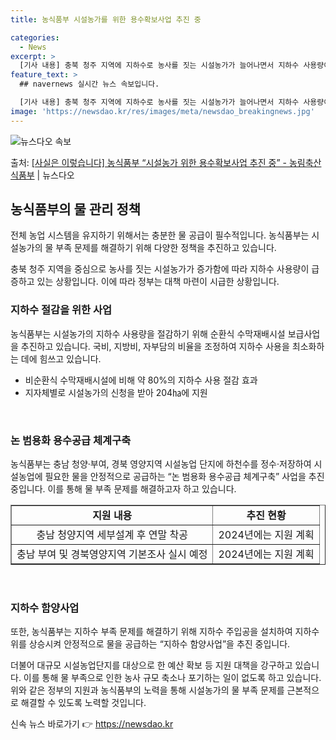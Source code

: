 ```yaml
---
title: 농식품부 시설농가를 위한 용수확보사업 추진 중

categories:
  - News
excerpt: >
  [기사 내용] 충북 청주 지역에 지하수로 농사를 짓는 시설농가가 늘어나면서 지하수 사용량이 급증, 지하수 확…
feature_text: >
  ## navernews 실시간 뉴스 속보입니다.

  [기사 내용] 충북 청주 지역에 지하수로 농사를 짓는 시설농가가 늘어나면서 지하수 사용량이 급증, 지하수 확…
image: 'https://newsdao.kr/res/images/meta/newsdao_breakingnews.jpg'
---
```


![뉴스다오 속보](https://newsdao.kr/res/images/meta/newsdao_breakingnews.jpg)

<p>출처: <a href="https://newsdao.kr/3658" rel="dofollow">[사실은 이렇습니다] 농식품부 “시설농가 위한 용수확보사업 추진 중” - 농림축산식품부</a> | 뉴스다오</p>

<h2 data-ke-size="size26">농식품부의 물 관리 정책</h2>
전체 농업 시스템을 유지하기 위해서는 충분한 물 공급이 필수적입니다. 농식품부는 시설농가의 물 부족 문제를 해결하기 위해 다양한 정책을 추진하고 있습니다.

<p data-ke-size="size16">충북 청주 지역을 중심으로 농사를 짓는 시설농가가 증가함에 따라 지하수 사용량이 급증하고 있는 상황입니다. 이에 따라 정부는 대책 마련이 시급한 상황입니다.</p>

<h3>지하수 절감을 위한 사업</h3>
농식품부는 시설농가의 지하수 사용량을 절감하기 위해 순환식 수막재배시설 보급사업을 추진하고 있습니다. 국비, 지방비, 자부담의 비율을 조정하여 지하수 사용을 최소화하는 데에 힘쓰고 있습니다.

<ul>
	<li>비순환식 수막재배시설에 비해 약 80%의 지하수 사용 절감 효과</li>
	<li>지자체별로 시설농가의 신청을 받아 204㏊에 지원</li>
</ul>

<p data-ke-size="size16">&nbsp;</p>

<h3>논 범용화 용수공급 체계구축</h3>
농식품부는 충남 청양·부여, 경북 영양지역 시설농업 단지에 하천수를 정수·저장하여 시설농업에 필요한 물을 안정적으로 공급하는 “논 범용화 용수공급 체계구축” 사업을 추진 중입니다. 이를 통해 물 부족 문제를 해결하고자 하고 있습니다.

<table style="width: 100%;" border="1">
<tbody>
<tr>
<td style="text-align: center; height: 17px;"><b>지원 내용</b></td>
<td style="text-align: center; height: 17px;"><b>추진 현황</b></td>
</tr>
<tr>
<td style="text-align: center; height: 17px;">충남 청양지역 세부설계 후 연말 착공</td>
<td style="text-align: center; height: 17px;">2024년에는 지원 계획</td>
</tr>
<tr>
<td style="text-align: center; height: 17px;">충남 부여 및 경북영양지역 기본조사 실시 예정</td>
<td style="text-align: center; height: 17px;">2024년에는 지원 계획</td>
</tr>
</tbody>
</table>

<p data-ke-size="size16">&nbsp;</p>

<h3>지하수 함양사업</h3>
또한, 농식품부는 지하수 부족 문제를 해결하기 위해 지하수 주입공을 설치하여 지하수위를 상승시켜 안정적으로 물을 공급하는 “지하수 함양사업”을 추진 중입니다.

더불어 대규모 시설농업단지를 대상으로 한 예산 확보 등 지원 대책을 강구하고 있습니다. 이를 통해 물 부족으로 인한 농사 규모 축소나 포기하는 일이 없도록 하고 있습니다. 위와 같은 정부의 지원과 농식품부의 노력을 통해 시설농가의 물 부족 문제를 근본적으로 해결할 수 있도록 노력할 것입니다. 

신속 뉴스 바로가기 👉 <a href="https://newsdao.kr" rel="dofollow">https://newsdao.kr</a>


